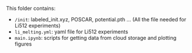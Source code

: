 This folder contains:

- ```/init```: labeled_init.xyz, POSCAR, potential.pth ... (All the file needed for Li512 experiments)
- ```li_melting.yml```: yaml file for Li512 experiments
- ```main.ipynb```: scripts for getting data from cloud storage and plotting figures